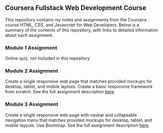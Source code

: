 ## Coursera Fullstack Web Development Course

This repository contains my notes and assignments from the Coursera course HTML, CSS, and Javascript for Web Developers. Below is a summary of the contents of this repository, with links to detailed information about each assignment.

### Module 1 Assignment
Online quiz, not included in this repository

### Module 2 Assignment
Create a single responsive web page that matches provided mockups for desktop, tablet, and mobile layouts. Create a basic responsive framework from scratch.
See the full assignment description [here](https://github.com/jhu-ep-coursera/fullstack-course4/blob/master/assignments/assignment2/Assignment-2.md).

### Module 3 Assignment
Create a single responsive web page with navbar and collapsable navigation menu that matches provided mockups for desktop, tablet, and mobile layouts. Use Bootstrap.
See the full assignment description [here](https://github.com/jhu-ep-coursera/fullstack-course4/blob/master/assignments/assignment3/Assignment-3.md).